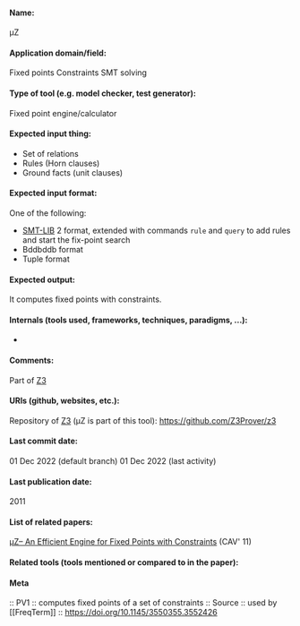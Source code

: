 #### Name:
µZ

#### Application domain/field:
Fixed points
Constraints
SMT solving

#### Type of tool (e.g. model checker, test generator):
Fixed point engine/calculator

#### Expected input thing:
- Set of relations
- Rules (Horn clauses)
- Ground facts (unit clauses)

#### Expected input format:
One of the following:
- [SMT-LIB](SMT-LIB.md) 2 format, extended with commands `rule` and `query` to add rules and start the fix-point search
- Bddbddb format
- Tuple format

#### Expected output:
It computes fixed points with constraints.

#### Internals (tools used, frameworks, techniques, paradigms, ...):
-

#### Comments:
Part of [Z3](SMT/Z3.md)

#### URIs (github, websites, etc.):
Repository of [Z3](SMT/Z3.md) (µZ is part of this tool): https://github.com/Z3Prover/z3

#### Last commit date:
01 Dec 2022 (default branch)
01 Dec 2022 (last activity)

#### Last publication date:
2011

#### List of related papers:
[μZ– An Efficient Engine for Fixed Points with Constraints](https://doi.org/10.1007/978-3-642-22110-1_36) (CAV' 11)

#### Related tools (tools mentioned or compared to in the paper):

#### Meta
:: PV1 :: computes fixed points of a set of constraints
:: Source :: used by [[FreqTerm]] :: https://doi.org/10.1145/3550355.3552426
